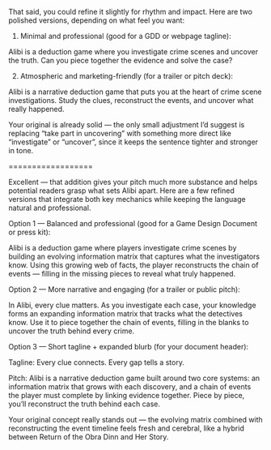 That said, you could refine it slightly for rhythm and impact. Here are two polished versions,
depending on what feel you want:

1. Minimal and professional (good for a GDD or webpage tagline):

Alibi is a deduction game where you investigate crime scenes and uncover the truth.
Can you piece together the evidence and solve the case?

2. Atmospheric and marketing-friendly (for a trailer or pitch deck):

Alibi is a narrative deduction game that puts you at the heart of crime scene investigations.
Study the clues, reconstruct the events, and uncover what really happened.

Your original is already solid — the only small adjustment I’d suggest is replacing “take part in uncovering”
with something more direct like “investigate” or “uncover”, since it keeps the sentence tighter and stronger
in tone.

==================

Excellent — that addition gives your pitch much more substance and helps potential readers grasp what sets
Alibi apart. Here are a few refined versions that integrate both key mechanics while keeping the language
natural and professional.

Option 1 — Balanced and professional (good for a Game Design Document or press kit):

Alibi is a deduction game where players investigate crime scenes by building an evolving
information matrix that captures what the investigators know. Using this growing web of facts,
the player reconstructs the chain of events — filling in the missing pieces to reveal what truly happened.

Option 2 — More narrative and engaging (for a trailer or public pitch):

In Alibi, every clue matters. As you investigate each case, your knowledge forms an expanding
information matrix that tracks what the detectives know. Use it to piece together the chain of events,
filling in the blanks to uncover the truth behind every crime.

Option 3 — Short tagline + expanded blurb (for your document header):

Tagline: Every clue connects. Every gap tells a story.

Pitch: Alibi is a narrative deduction game built around two core systems: an information matrix that grows
with each discovery, and a chain of events the player must complete by linking evidence together.
Piece by piece, you’ll reconstruct the truth behind each case.

Your original concept really stands out — the evolving matrix combined with reconstructing the event
timeline feels fresh and cerebral, like a hybrid between Return of the Obra Dinn and Her Story.
